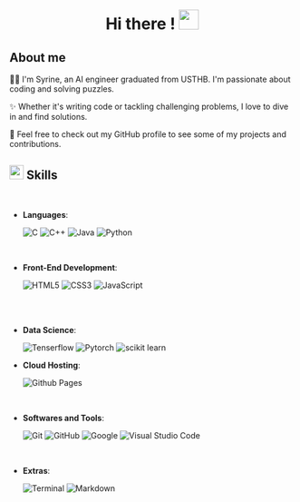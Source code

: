 <h1 align="center"><b>Hi there ! </b><img src="https://media.giphy.com/media/hvRJCLFzcasrR4ia7z/giphy.gif" width="35"></h1>
<!--  -->

## **About me**

🧙‍♀️ I'm Syrine, an AI engineer graduated from USTHB. I'm passionate about coding and solving puzzles.

✨ Whether it's writing code or tackling challenging problems, I love to dive in and find solutions.

🚀 Feel free to check out my GitHub profile to see some of my projects and contributions.


## <img src="https://media2.giphy.com/media/QssGEmpkyEOhBCb7e1/giphy.gif?cid=ecf05e47a0n3gi1bfqntqmob8g9aid1oyj2wr3ds3mg700bl&rid=giphy.gif" width ="25"><b> Skills</b>
<br>
<p align="center">

- **Languages**:
    
    ![C](https://img.shields.io/badge/C%20-%232370ED.svg?style=for-the-badge&logo=c&logoColor=white)
    ![C++](https://img.shields.io/badge/C++%20-%2300599C.svg?style=for-the-badge&logo=c%2B%2B&logoColor=white)
    ![Java](https://www.google.com/url?sa=i&url=https%3A%2F%2F1000logos.net%2Fjava-logo%2F&psig=AOvVaw0J18CYCmH1xfUUnX5iryic&ust=1707073691186000&source=images&cd=vfe&opi=89978449&ved=0CBMQjRxqFwoTCKCu0pvvj4QDFQAAAAAdAAAAABAE)
    ![Python](https://img.shields.io/badge/Python%20-%2314354C.svg?style=for-the-badge&logo=python&logoColor=white)

<br>   
    
- **Front-End Development**:

   ![HTML5](https://img.shields.io/badge/HTML5%20-%23E34F26.svg?style=for-the-badge&logo=html5&logoColor=white)
   ![CSS3](https://img.shields.io/badge/CSS%20-%231572B6.svg?style=for-the-badge&logo=css3&logoColor=white)
   ![JavaScript](https://img.shields.io/badge/JavaScript%20-%23F7DF1E.svg?style=for-the-badge&logo=javascript&logoColor=black)

<br>

<br>   
    
- **Data Science**:

   ![Tenserflow](https://www.google.com/url?sa=i&url=https%3A%2F%2Fcommons.wikimedia.org%2Fwiki%2FFile%3ATensorflow_logo.svg&psig=AOvVaw0HVoFR8NvG9N7J-935MWqP&ust=1707073551195000&source=images&cd=vfe&opi=89978449&ved=0CBMQjRxqFwoTCMizitnuj4QDFQAAAAAdAAAAABAE)
   ![Pytorch](https://www.google.com/url?sa=i&url=https%3A%2F%2Fcommons.wikimedia.org%2Fwiki%2FFile%3APyTorch_logo_icon.svg&psig=AOvVaw1OVuMNrg7hGxlkmWQTGE-h&ust=1707073582384000&source=images&cd=vfe&opi=89978449&ved=0CBMQjRxqFwoTCMiM6ufuj4QDFQAAAAAdAAAAABAE)
   ![scikit learn](https://www.google.com/url?sa=i&url=https%3A%2F%2Fen.m.wikipedia.org%2Fwiki%2FFile%3AScikit_learn_logo_small.svg&psig=AOvVaw1REK-I4z1q4-a35VuDkLUa&ust=1707073641122000&source=images&cd=vfe&opi=89978449&ved=0CBMQjRxqFwoTCIio9YPvj4QDFQAAAAAdAAAAABAE)

- **Cloud Hosting**:

    ![Github Pages](https://img.shields.io/badge/GitHub%20Pages-%23327FC7.svg?style=for-the-badge&logo=github&logoColor=white)
    
<br>

- **Softwares and Tools**:

    ![Git](https://img.shields.io/badge/git-%23F05033.svg?style=for-the-badge&logo=git&logoColor=white)
    ![GitHub](https://img.shields.io/badge/github-%23121011.svg?style=for-the-badge&logo=github&logoColor=white)
    ![Google](https://img.shields.io/badge/google-%234285F4.svg?style=for-the-badge&logo=google&logoColor=white)
    ![Visual Studio Code](https://img.shields.io/badge/Visual%20Studio%20Code-0078d7.svg?style=for-the-badge&logo=visual-studio-code&logoColor=white)

<br>

- **Extras**:

    ![Terminal](https://img.shields.io/badge/Terminal-%23054020?style=for-the-badge&logo=gnu-bash&logoColor=white)
    ![Markdown](https://img.shields.io/badge/markdown-%23000000.svg?style=for-the-badge&logo=markdown&logoColor=white)   


</p>

<!--
**Syrina-Akai/Syrina-Akai** is a ✨ _special_ ✨ repository because its `README.md` (this file) appears on your GitHub profile.

Here are some ideas to get you started:

- 🔭 I’m currently working on ...
- 🌱 I’m currently learning ...
- 👯 I’m looking to collaborate on ...
- 🤔 I’m looking for help with ...
- 💬 Ask me about ...
- 📫 How to reach me: ...
- 😄 Pronouns: ...
- ⚡ Fun fact: ...
- 
-->

